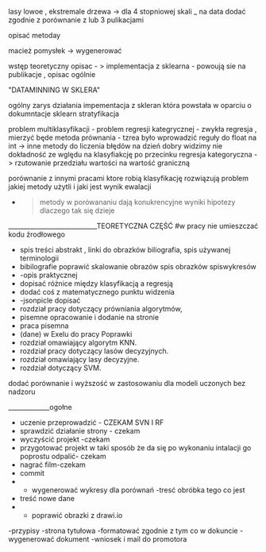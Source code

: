 

lasy lowoe , ekstremale drzewa -> dla 4 stopniowej skali 
_
na data dodać zgodnie  z
porównanie  z  lub 3 pulikacjami 

opisać metoday 

macież pomysłek -> wygenerować 

wstęp teoretyczny opisac - > implementacja z sklearna - powoują sie na publikacje , opisac ogólnie 

"DATAMINNING W SKLERA"

ogólny zarys działania 
impementacja z skleran która powstała w oparciu o dokumntacje sklearn 
stratyfikacja 


problem multiklasyfikacji - problem regresji kategrycznej - zwykła regresja , mierzyć będe 
metoda prównania -  tzrea było wprowadzić reguły do float na int -> inne metody do liczenia błędów 
na dzień dobry widzimy nie dokładność ze wględu na klasyfiakcję po przecinku 
regresja kategoryczna -> rzutowanie przedziału wartości na wartość graniczną 

porównanie z innymi pracami ktore robią klasyfikację 
rozwiązują problem jakiej metody użytli i jaki jest wynik ewalacji 
- > metody w porówananiu dają konukrencyjne wyniki 
  hipotezy dlaczego tak się dzieje 



____________________________TEORETYCZNA CZĘŚĆ
#w pracy nie umieszczać kodu źrodłowego
 - spis treści abstrakt , linki do obrazków biliografia, spis używanej terminologii
 - bibilografie poprawić
skalowanie  obrazów
 spis obrazków
spiswykresów
 - -opis praktycznej 
 - dopisać różnice między klasyfikacją a regresją 
 - dodać coś z matematycznego punktu widzenia 
 - -jsonpicle dopisać
 - rozdział pracy dotyczący prówniania algorytmów,
 - pisemne opracowanie i dodanie na stronie
 - praca pisemna
 - (dane) w Exelu do pracy
Poprawki
 - rozdział omawiający algorytm KNN.
 - rozdział pracy dotyczący lasów decyzyjnych.
 - rozdział omawiający lasy decyzyjne.
 - rozdział dotyczący SVM.
 
dodać porównanie i wyższość w zastosowaniu dla modeli uczonych bez nadzoru

_____________ogołne
- uczenie przeprowadzić -  CZEKAM SVN I RF
- sprawdzić działanie strony - czekam 
- wyczyścić projekt -czekam 
- przygotować projekt w taki sposób że da się po wykonaniu intalacji go poprostu odpalić- czekam
- nagrać film-czekam
- commit
- - wygenerować wykresy dla porównań
-tresć obróbka tego co jest 
- treść nowe dane
- - poprawić obrazki z drawi.io

-przypisy
-strona tytułowa
-formatować zgodnie z tym co w dokuncie
-wygenerować dokument
-wniosek i mail do promotora
